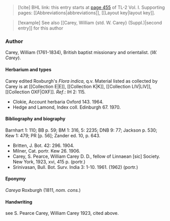> [!cite] BHL link: this entry starts at [page 455](https://www.biodiversitylibrary.org/item/103414#page/503/mode/1up) of TL-2 Vol. I.
> Supporting pages: [[Abbreviations|abbreviations]], [[Layout key|layout key]].

> [!example] See also [[Carey, William {std. W. Carey} (Suppl.)|second entry]] for this author

### Author

Carey, William (1761-1834), British baptist missionary and orientalist. (*W. Carey*).

#### Herbarium and types

Carey edited Roxburgh's *Flora indica*, q.v. Material listed as collected by Carey is at [[Collection E|E]], [[Collection K|K]], [[Collection LIV|LIV]], [[Collection OXF|OXF]].
*Ref*.: IH 2: 115.
- Clokie, Account herbaria Oxford 143. 1964.
- Hedge and Lamond, Index coll. Edinburgh 67. 1970.

#### Bibliography and biography

Barnhart 1: 110; BB p. 59; BM 1: 316, 5: 2235; DNB 9: 77; Jackson p. 530; Kew 1: 479; PR \[p. 56\]; Zander ed. 10, p. 643.
- Britten, J. Bot. 42: 296. 1904.
- Milner, Cat. portr. Kew 26. 1906.
- Carey, S. Pearce, William Carey D. D., fellow of Linnaean \[sic\] Society. New York, 1923, xvi, 415 p. (portr.)
- Srinivasan, Bull. Bot. Surv. India 3: 1-10. 1961. (1962) (portr.)

#### Eponymy

*Careya* Roxburgh (1811, *nom. cons.*)

#### Handwriting

see S. Pearce Carey, William Carey 1923, cited above.

